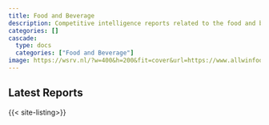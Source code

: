 ```yaml
---
title: Food and Beverage
description: Competitive intelligence reports related to the food and beverage industry.
categories: []
cascade:
  type: docs
  categories: ["Food and Beverage"]
image: https://wsrv.nl/?w=400&h=200&fit=cover&url=https://www.allwinfood.com/storage/media/oem/rd/rd02.jpg
---
```


## Latest Reports

{{< site-listing>}}